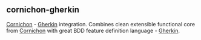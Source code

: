 ## cornichon-gherkin

[Cornichon](http://agourlay.github.io/cornichon/) - [Gherkin](https://github.com/cucumber/cucumber/wiki/Gherkin) integration. Combines clean extensible
functional core from [Cornichon](http://agourlay.github.io/cornichon/) with great BDD feature definition language -
[Gherkin](https://github.com/cucumber/cucumber/wiki/Gherkin).
